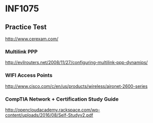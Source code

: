 # INF1075

## Practice Test
http://www.cerexam.com/

### Multilink PPP
http://evilrouters.net/2008/11/27/configuring-multilink-ppp-dynamips/

### WIFI Access Points
http://www.cisco.com/c/en/us/products/wireless/aironet-2600-series

### CompTIA Network + Certification Study Guide
http://opencloudacademy.rackspace.com/wp-content/uploads/2016/08/Self-Studyv2.pdf
